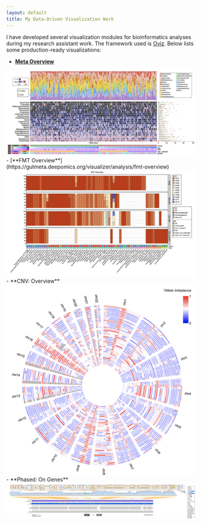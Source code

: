 ```yaml
---
layout: default
title: My Data-Driven Visualization Work
---
```


I have developed several visualization modules for bioinformatics analyses during my research assistant work. The framework used is [Oviz](https://oviz.org). Below lists some production-ready visualizations:

- [**Meta Overview**](https://gutmeta.deepomics.org/visualizer/analysis/meta-overview)
<img src="/public/media/viz_meta.png" alt="welcome page"/>
- [**FMT Overview**](https://gutmeta.deepomics.org/visualizer/analysis/fmt-overview)
<img src="/public/media/viz_fmt.png" alt="welcome page"/>
- **CNV: Overview**
<img src="/public/media/viz_cnv.png" alt="welcome page"/>
- **Phased: On Genes**
<img src="/public/media/viz_phased.png" alt="welcome page"/>
